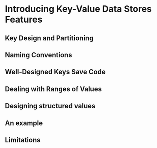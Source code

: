 # Introducing Key-Value Data Stores Features

## Key Design and Partitioning

## Naming Conventions

## Well-Designed Keys Save Code

## Dealing with Ranges of Values

## Designing structured values

## An example

## Limitations
